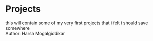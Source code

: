 # Projects
this will contain some of my very first projects that i felt i should save somewhere
<br>
Author: Harsh Mogalgiddikar

